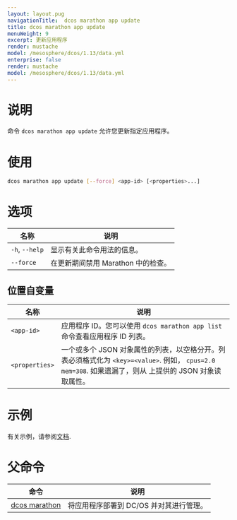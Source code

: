 ```yaml
---
layout: layout.pug
navigationTitle:  dcos marathon app update
title: dcos marathon app update
menuWeight: 9
excerpt: 更新应用程序
render: mustache
model: /mesosphere/dcos/1.13/data.yml
enterprise: false
render: mustache
model: /mesosphere/dcos/1.13/data.yml
---
```


# 说明

命令 `dcos marathon app update` 允许您更新指定应用程序。

# 使用

```bash
dcos marathon app update [--force] <app-id> [<properties>...]
```

# 选项

| 名称 | 说明 |
|---------|-------------|
| `-h`, `--help` | 显示有关此命令用法的信息。 |
| `--force`   | 在更新期间禁用 Marathon 中的检查。|

## 位置自变量

| 名称 | 说明 |
|---------|-------------|
| `<app-id>`   | 应用程序 ID。您可以使用 `dcos marathon app list` 命令查看应用程序 ID 列表。|
| `<properties>`   | 一个或多个 JSON 对象属性的列表，以空格分开。列表必须格式化为 `<key>=<value>`. 例如， `cpus=2.0 mem=308`. 如果遗漏了，则从  上提供的 JSON 对象读取属性。|`stdin`. |



# 示例

有关示例，请参阅[文档](/mesosphere/dcos/cn/1.13/deploying-services/update-user-service/).

# 父命令

| 命令 | 说明 |
|---------|-------------|
| [dcos marathon](/mesosphere/dcos/cn/1.13/cli/command-reference/dcos-marathon/) | 将应用程序部署到 DC/OS 并对其进行管理。 |
